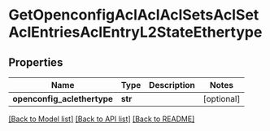 # GetOpenconfigAclAclAclSetsAclSetAclEntriesAclEntryL2StateEthertype

## Properties
Name | Type | Description | Notes
------------ | ------------- | ------------- | -------------
**openconfig_aclethertype** | **str** |  | [optional] 

[[Back to Model list]](../README.md#documentation-for-models) [[Back to API list]](../README.md#documentation-for-api-endpoints) [[Back to README]](../README.md)


